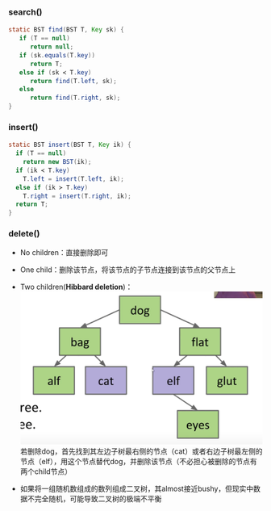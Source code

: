 ### search()
```java
static BST find(BST T, Key sk) {
   if (T == null)
      return null;
   if (sk.equals(T.key))
      return T;
   else if (sk ≺ T.key)
      return find(T.left, sk);
   else
      return find(T.right, sk);
}
```

### insert()
```java
static BST insert(BST T, Key ik) {
  if (T == null)
    return new BST(ik);
  if (ik ≺ T.key)
    T.left = insert(T.left, ik);
  else if (ik ≻ T.key)
    T.right = insert(T.right, ik);
  return T;
}
```

### delete()
 - No children：直接删除即可
 - One child：删除该节点，将该节点的子节点连接到该节点的父节点上
 - Two children(**Hibbard deletion**)：
![输入图片说明](/imgs/2025-02-24/NiMWXwGQNkClRHFY.png)
若删除dog，首先找到其左边子树最右侧的节点（cat）或者右边子树最左侧的节点（elf），用这个节点替代dog，并删除该节点（不必担心被删除的节点有两个child节点）


 - 如果将一组随机数组成的数列组成二叉树，其almost接近bushy，但现实中数据不完全随机，可能导致二叉树的极端不平衡

<!--stackedit_data:
eyJoaXN0b3J5IjpbMTY3NDU0MjczMCwtNzAxNzAyNzg3XX0=
-->